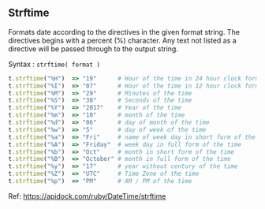 ## Strftime

Formats date according to the directives in the given format string. The directives begins with a percent (%) character. Any text not listed as a directive will be passed through to the output string.

Syntax : ```strftime( format )```
```ruby
t.strftime("%H")  => "19"      # Hour of the time in 24 hour clock format
t.strftime("%I")  => "07"      # Hour of the time in 12 hour clock format
t.strftime("%M")  => "29"      # Minutes of the time
t.strftime("%S")  => "38"      # Seconds of the time
t.strftime("%Y")  => "2017"    # Year of the time
t.strftime("%m")  => "10"      # month of the time
t.strftime("%d")  => "06"      # day of month of the time
t.strftime("%w")  => "5"       # day of week of the time
t.strftime("%a")  => "Fri"     # name of week day in short form of the
t.strftime("%A")  => "Friday"  # week day in full form of the time
t.strftime("%b")  => "Oct"     # month in short form of the time
t.strftime("%B")  => "October" # month in full form of the time
t.strftime("%y")  => "17"      # year without century of the time
t.strftime("%Z")  => "UTC"     # Time Zone of the time
t.strftime("%p")  => "PM"      # AM / PM of the time
```
Ref: https://apidock.com/ruby/DateTime/strftime
